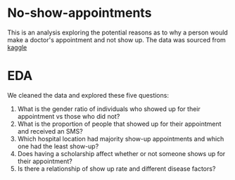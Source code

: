 # No-show-appointments
This is an analysis exploring the potential reasons as to why a person would make a doctor's appointment and not show up.
The data was sourced from [kaggle](https://www.kaggle.com/code/omarashraffathy/no-show-appointments-dataset-analysis/data)

# EDA
We cleaned the data and explored these five questions:

1. What is the gender ratio of individuals who showed up for their appointment vs those who did not?
2. What is the proportion of people that showed up for their appointment and received an SMS?
3. Which hospital location had majority show-up appointments and which one had the least show-up?
4. Does having a scholarship affect whether or not someone shows up for their appointment?
5. Is there a relationship of show up rate and different disease factors?
